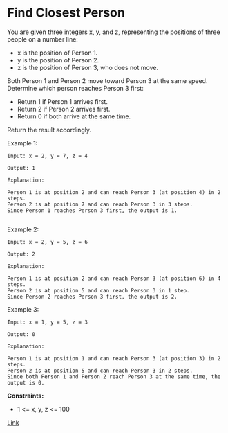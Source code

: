 # Find Closest Person

You are given three integers x, y, and z, representing the positions of three people on a number line:

- x is the position of Person 1.
- y is the position of Person 2.
- z is the position of Person 3, who does not move.

Both Person 1 and Person 2 move toward Person 3 at the same speed. Determine which person reaches Person 3 first:

- Return 1 if Person 1 arrives first.
- Return 2 if Person 2 arrives first.
- Return 0 if both arrive at the same time.

Return the result accordingly.

Example 1:

```
Input: x = 2, y = 7, z = 4

Output: 1

Explanation:

Person 1 is at position 2 and can reach Person 3 (at position 4) in 2 steps.
Person 2 is at position 7 and can reach Person 3 in 3 steps.
Since Person 1 reaches Person 3 first, the output is 1.


```

Example 2:

```
Input: x = 2, y = 5, z = 6

Output: 2

Explanation:

Person 1 is at position 2 and can reach Person 3 (at position 6) in 4 steps.
Person 2 is at position 5 and can reach Person 3 in 1 step.
Since Person 2 reaches Person 3 first, the output is 2.
```

Example 3:

```
Input: x = 1, y = 5, z = 3

Output: 0

Explanation:

Person 1 is at position 1 and can reach Person 3 (at position 3) in 2 steps.
Person 2 is at position 5 and can reach Person 3 in 2 steps.
Since both Person 1 and Person 2 reach Person 3 at the same time, the output is 0.
```

**Constraints:**

- 1 <= x, y, z <= 100

[Link](https://leetcode.com/problems/find-closest-person/description)